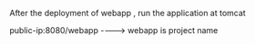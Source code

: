 After the deployment of webapp , run the application at tomcat

public-ip:8080/webapp      ----> webapp is project name
